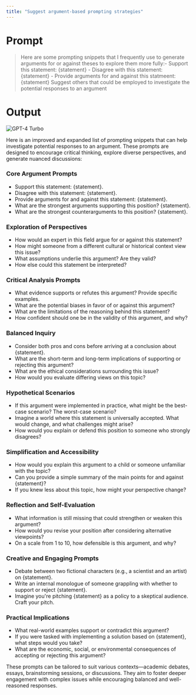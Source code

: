 ```yaml
---
title: "Suggest argument-based prompting strategies"
---
```


# Prompt

> Here are some prompting snippets that I frequently use to generate arguments for or against theses to explore them more fully:- Support this statement: {statement} - Disagree with this statement: {statement} - Provide arguments for and against this statmeent: {statement} Suggest others that could be employed to investigate the potential responses to an argument

# Output

![GPT-4 Turbo](https://img.shields.io/badge/GPT--4%20Turbo-000000?style=for-the-badge&logo=openai&logoColor=white)  

Here is an improved and expanded list of prompting snippets that can help investigate potential responses to an argument. These prompts are designed to encourage critical thinking, explore diverse perspectives, and generate nuanced discussions:

### **Core Argument Prompts**
- Support this statement: {statement}.
- Disagree with this statement: {statement}.
- Provide arguments for and against this statement: {statement}.
- What are the strongest arguments supporting this position? {statement}.
- What are the strongest counterarguments to this position? {statement}.

### **Exploration of Perspectives**
- How would an expert in this field argue for or against this statement?
- How might someone from a different cultural or historical context view this issue?
- What assumptions underlie this argument? Are they valid?
- How else could this statement be interpreted?

### **Critical Analysis Prompts**
- What evidence supports or refutes this argument? Provide specific examples.
- What are the potential biases in favor of or against this argument?
- What are the limitations of the reasoning behind this statement?
- How confident should one be in the validity of this argument, and why?

### **Balanced Inquiry**
- Consider both pros and cons before arriving at a conclusion about {statement}.
- What are the short-term and long-term implications of supporting or rejecting this argument?
- What are the ethical considerations surrounding this issue?
- How would you evaluate differing views on this topic?

### **Hypothetical Scenarios**
- If this argument were implemented in practice, what might be the best-case scenario? The worst-case scenario?
- Imagine a world where this statement is universally accepted. What would change, and what challenges might arise?
- How would you explain or defend this position to someone who strongly disagrees?

### **Simplification and Accessibility**
- How would you explain this argument to a child or someone unfamiliar with the topic?
- Can you provide a simple summary of the main points for and against {statement}?
- If you knew less about this topic, how might your perspective change?

### **Reflection and Self-Evaluation**
- What information is still missing that could strengthen or weaken this argument?
- How would you revise your position after considering alternative viewpoints?
- On a scale from 1 to 10, how defensible is this argument, and why?

### **Creative and Engaging Prompts**
- Debate between two fictional characters (e.g., a scientist and an artist) on {statement}.
- Write an internal monologue of someone grappling with whether to support or reject {statement}.
- Imagine you're pitching {statement} as a policy to a skeptical audience. Craft your pitch.

### **Practical Implications**
- What real-world examples support or contradict this argument?
- If you were tasked with implementing a solution based on {statement}, what steps would you take?
- What are the economic, social, or environmental consequences of accepting or rejecting this argument?

These prompts can be tailored to suit various contexts—academic debates, essays, brainstorming sessions, or discussions. They aim to foster deeper engagement with complex issues while encouraging balanced and well-reasoned responses.

 